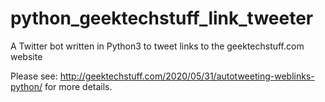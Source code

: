# python_geektechstuff_link_tweeter
A Twitter bot written in Python3 to tweet links to the geektechstuff.com website

Please see: http://geektechstuff.com/2020/05/31/autotweeting-weblinks-python/ for more details.
